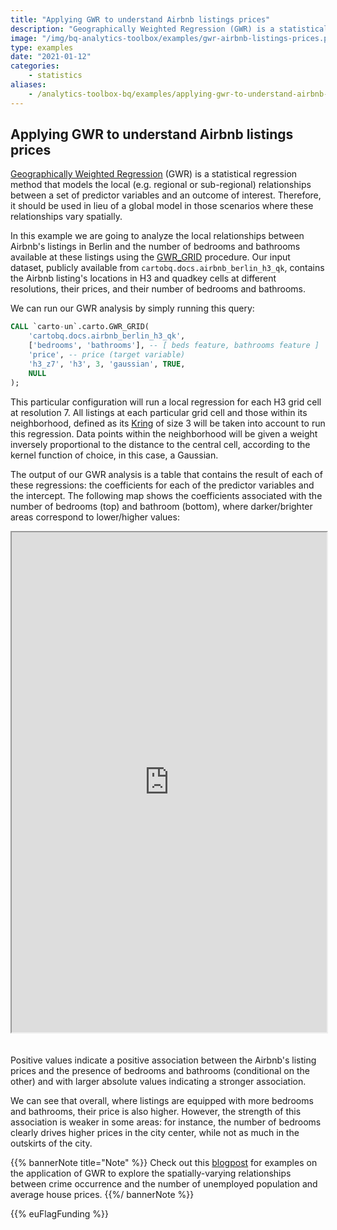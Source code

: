 ```yaml
---
title: "Applying GWR to understand Airbnb listings prices"
description: "Geographically Weighted Regression (GWR) is a statistical regression method that models the local (e.g. regional or sub-regional) relationships between a set of predictor variables and an outcome of interest. Therefore, it should be used in lieu of a global model in those scenarios where these relationships vary spatially. In this example we are going to analyze the local relationships between Airbnb's listings in Berlin and the number of bedrooms and bathrooms available at these listings using the GWR_GRID procedure."
image: "/img/bq-analytics-toolbox/examples/gwr-airbnb-listings-prices.png"
type: examples
date: "2021-01-12"
categories:
    - statistics
aliases:
    - /analytics-toolbox-bq/examples/applying-gwr-to-understand-airbnb-listings-prices/
---
```

## Applying GWR to understand Airbnb listings prices

[Geographically Weighted Regression](https://en.wikipedia.org/wiki/Spatial_analysis#Spatial_regression) (GWR) is a statistical regression method that models the local (e.g. regional or sub-regional) relationships between a set of predictor variables and an outcome of interest. Therefore, it should be used in lieu of a global model in those scenarios where these relationships vary spatially. 

In this example we are going to analyze the local relationships between Airbnb's listings in Berlin and the number of bedrooms and bathrooms available at these listings using the [GWR_GRID](../sql-reference/statistics/#gwr_grid) procedure. Our input dataset, publicly available from `cartobq.docs.airbnb_berlin_h3_qk`, contains the Airbnb listing's locations in H3 and quadkey cells at different resolutions, their prices, and their number of bedrooms and bathrooms. 

We can run our GWR analysis by simply running this query:

```sql
CALL `carto-un`.carto.GWR_GRID(
    'cartobq.docs.airbnb_berlin_h3_qk',
    ['bedrooms', 'bathrooms'], -- [ beds feature, bathrooms feature ]
    'price', -- price (target variable)
    'h3_z7', 'h3', 3, 'gaussian', TRUE,
    NULL
);
```

This particular configuration will run a local regression for each H3 grid cell at resolution 7. All listings at each particular grid cell and those within its neighborhood, defined as its [Kring](../sql-reference/h3/#kring) of size 3 will be taken into account to run this regression. Data points within the neighborhood will be given a weight inversely proportional to the distance to the central cell, according to the kernel function of choice, in this case, a Gaussian.

The output of our GWR analysis is a table that contains the result of each of these regressions: the coefficients for each of the predictor variables and the intercept. The following map shows the coefficients associated with the number of bedrooms (top) and bathroom (bottom), where darker/brighter areas correspond to lower/higher values:

<iframe height=800px width=100% style='margin-bottom:20px' src="https://gcp-us-east1.app.carto.com/map/fa17dbf3-99b9-4a46-8be7-e52fd5cd0e6f" title="Spatially-varying relationship between Airbnb's listing prices and their number of bedrooms and bathrooms."></iframe>

Positive values indicate a positive association between the Airbnb's listing prices and the presence of bedrooms and bathrooms (conditional on the other) and with larger absolute values indicating a stronger association. 

We can see that overall, where listings are equipped with more bedrooms and bathrooms, their price is also higher. However, the strength of this association is weaker in some areas: for instance, the number of bedrooms clearly drives higher prices in the city center, while not as much in the outskirts of the city.

{{% bannerNote title="Note" %}}
Check out this [blogpost](https://carto.com/blog/geographically-weighted-regression/) for examples on the application of GWR to explore the spatially-varying relationships between crime occurrence and the number of unemployed population and average house prices.
{{%/ bannerNote %}}

{{% euFlagFunding %}}

